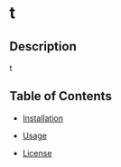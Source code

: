 # t

## Description

t

## Table of Contents

* [Installation](#installation)

* [Usage](#usage)

* [License](#license)
